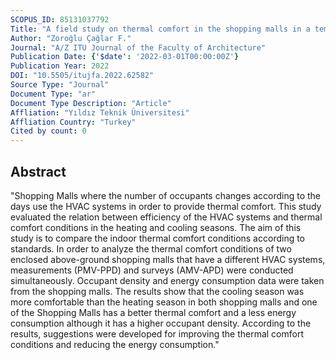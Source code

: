 ```yaml
---
SCOPUS_ID: 85131037792
Title: "A field study on thermal comfort in the shopping malls in a temperate humid climate"
Author: "Zoroğlu Çağlar F."
Journal: "A/Z ITU Journal of the Faculty of Architecture"
Publication Date: {'$date': '2022-03-01T00:00:00Z'}
Publication Year: 2022
DOI: "10.5505/itujfa.2022.62582"
Source Type: "Journal"
Document Type: "ar"
Document Type Description: "Article"
Affliation: "Yıldız Teknik Üniversitesi"
Affliation Country: "Turkey"
Cited by count: 0
---
```


## Abstract
"Shopping Malls where the number of occupants changes according to the days use the HVAC systems in order to provide thermal comfort. This study evaluated the relation between efficiency of the HVAC systems and thermal comfort conditions in the heating and cooling seasons. The aim of this study is to compare the indoor thermal comfort conditions according to standards. In order to analyze the thermal comfort conditions of two enclosed above-ground shopping malls that have a different HVAC systems, measurements (PMV-PPD) and surveys (AMV-APD) were conducted simultaneously. Occupant density and energy consumption data were taken from the shopping malls. The results show that the cooling season was more comfortable than the heating season in both shopping malls and one of the Shopping Malls has a better thermal comfort and a less energy consumption although it has a higher occupant density. According to the results, suggestions were developed for improving the thermal comfort conditions and reducing the energy consumption."
